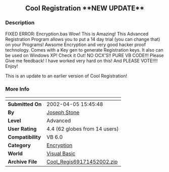 ﻿<div align="center">

## Cool Registration \*\*NEW UPDATE\*\*


</div>

### Description

FIXED ERROR: Encryption.bas Wow! This is Amazing! This Advanced Registration Program allows you to put a 14 day trial (you can change that) on your Programs! Awsome Encryption and very good hacker proof technology. Comes with a Key gen to generate Registration keys. It also can be used on Windows XP! Check it Out! NO OCX'S!! PURE VB CODE!!! Please Give me feedback! I have worked very hard on this! And PLEASE VOTE!!!! Enjoy!

This is an update to an earlier version of Cool Registration!
 
### More Info
 


<span>             |<span>
---                |---
**Submitted On**   |2002-04-05 15:45:48
**By**             |[Joseph Stone](https://github.com/Planet-Source-Code/PSCIndex/blob/master/ByAuthor/joseph-stone.md)
**Level**          |Advanced
**User Rating**    |4.4 (62 globes from 14 users)
**Compatibility**  |VB 6\.0
**Category**       |[Encryption](https://github.com/Planet-Source-Code/PSCIndex/blob/master/ByCategory/encryption__1-48.md)
**World**          |[Visual Basic](https://github.com/Planet-Source-Code/PSCIndex/blob/master/ByWorld/visual-basic.md)
**Archive File**   |[Cool\_Regis69171452002\.zip](https://github.com/Planet-Source-Code/joseph-stone-cool-registration-new-update__1-31675/archive/master.zip)








